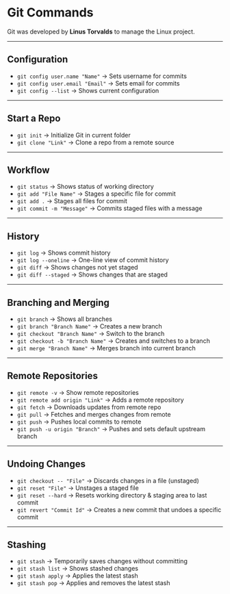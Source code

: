 # Git Commands  

Git was developed by **Linus Torvalds** to manage the Linux project.  

---

## Configuration  
- `git config user.name "Name"` → Sets username for commits  
- `git config user.email "Email"` → Sets email for commits  
- `git config --list` → Shows current configuration  

---

## Start a Repo  
- `git init` → Initialize Git in current folder  
- `git clone "Link"` → Clone a repo from a remote source  

---

## Workflow  
- `git status` → Shows status of working directory  
- `git add "File Name"` → Stages a specific file for commit  
- `git add .` → Stages all files for commit  
- `git commit -m "Message"` → Commits staged files with a message  

---

## History  
- `git log` → Shows commit history  
- `git log --oneline` → One-line view of commit history  
- `git diff` → Shows changes not yet staged  
- `git diff --staged` → Shows changes that are staged  

---

## Branching and Merging  
- `git branch` → Shows all branches  
- `git branch "Branch Name"` → Creates a new branch  
- `git checkout "Branch Name"` → Switch to the branch  
- `git checkout -b "Branch Name"` → Creates and switches to a branch  
- `git merge "Branch Name"` → Merges branch into current branch  

---

## Remote Repositories  
- `git remote -v` → Show remote repositories  
- `git remote add origin "Link"` → Adds a remote repository  
- `git fetch` → Downloads updates from remote repo  
- `git pull` → Fetches and merges changes from remote  
- `git push` → Pushes local commits to remote  
- `git push -u origin "Branch"` → Pushes and sets default upstream branch  

---

## Undoing Changes  
- `git checkout -- "File"` → Discards changes in a file (unstaged)  
- `git reset "File"` → Unstages a staged file  
- `git reset --hard` → Resets working directory & staging area to last commit  
- `git revert "Commit Id"` → Creates a new commit that undoes a specific commit  

---

## Stashing  
- `git stash` → Temporarily saves changes without committing  
- `git stash list` → Shows stashed changes  
- `git stash apply` → Applies the latest stash  
- `git stash pop` → Applies and removes the latest stash  
